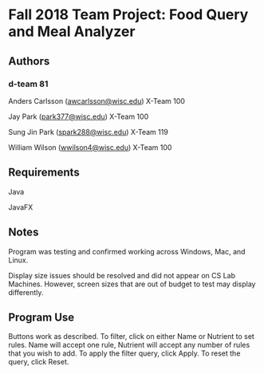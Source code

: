 # Fall 2018 Team Project: Food Query and Meal Analyzer

## Authors
### d-team 81

Anders Carlsson (awcarlsson@wisc.edu) X-Team 100

Jay Park (park377@wisc.edu) X-Team 100

Sung Jin Park (spark288@wisc.edu) X-Team 119

William Wilson (wwilson4@wisc.edu) X-Team 100

## Requirements
Java

JavaFX

## Notes
Program was testing and confirmed working across Windows, Mac, and Linux.

Display size issues should be resolved and did not appear on CS Lab Machines.  However, screen sizes that are out of budget to test may display differently.

## Program Use
Buttons work as described.  To filter, click on either Name or Nutrient to set rules.  Name will accept one rule, Nutrient will accept any number of rules that you wish to add.  To apply the filter query, click Apply.  To reset the query, click Reset.
